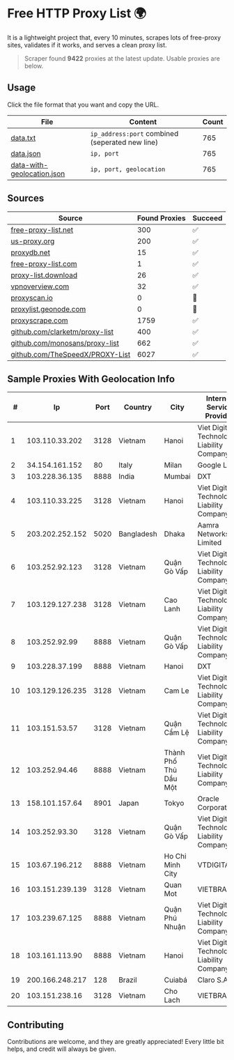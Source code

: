 
# Free HTTP Proxy List 🌍

It is a lightweight project that, every 10 minutes, scrapes lots of free-proxy sites, validates if it works, and serves a clean proxy list.


> Scraper found **9422** proxies at the latest update. Usable proxies are below.

## Usage

Click the file format that you want and copy the URL.


|File|Content|Count|
|----|-------|-----|
|[data.txt](https://raw.githubusercontent.com/themiralay/Proxy-List-World/master/data.txt)|`ip_address:port` combined (seperated new line)|765|
|[data.json](https://raw.githubusercontent.com/themiralay/Proxy-List-World/master/data.json)|`ip, port`|765|
|[data-with-geolocation.json](https://raw.githubusercontent.com/themiralay/Proxy-List-World/master/data-with-geolocation.json)|`ip, port, geolocation`|765|

## Sources

|Source|Found Proxies|Succeed|
|------|-------------|-------|
|[free-proxy-list.net](https://free-proxy-list.net)|300|✅|
|[us-proxy.org](https://www.us-proxy.org)|200|✅|
|[proxydb.net](http://proxydb.net)|15|✅|
|[free-proxy-list.com](https://free-proxy-list.com/?page=&port=&type%5B%5D=http&type%5B%5D=https&up_time=0&search=Search)|1|✅|
|[proxy-list.download](https://www.proxy-list.download/HTTP)|26|✅|
|[vpnoverview.com](https://vpnoverview.com/privacy/anonymous-browsing/free-proxy-servers)|32|✅|
|[proxyscan.io](https://www.proxyscan.io)|0|🚫|
|[proxylist.geonode.com](https://proxylist.geonode.com/api/proxy-list?limit=300&page=1&sort_by=lastChecked&sort_type=desc&protocols=http,https)|0|🚫|
|[proxyscrape.com](https://api.proxyscrape.com/v2/?request=displayproxies&protocol=http&timeout=10000&country=all&ssl=all&anonymity=all)|1759|✅|
|[github.com/clarketm/proxy-list](https://raw.githubusercontent.com/clarketm/proxy-list/master/proxy-list-raw.txt)|400|✅|
|[github.com/monosans/proxy-list](https://raw.githubusercontent.com/monosans/proxy-list/main/proxies/http.txt)|662|✅|
|[github.com/TheSpeedX/PROXY-List](https://raw.githubusercontent.com/TheSpeedX/PROXY-List/master/http.txt)|6027|✅|


## Sample Proxies With Geolocation Info

|#|Ip|Port|Country|City|Internet Service Provider|
|-|--|----|-------|----|-------------------------|
|1|103.110.33.202|3128|Vietnam|Hanoi|Viet Digital Technology Liability Company|
|2|34.154.161.152|80|Italy|Milan|Google LLC|
|3|103.228.36.135|8888|India|Mumbai|DXT|
|4|103.110.33.225|3128|Vietnam|Hanoi|Viet Digital Technology Liability Company|
|5|203.202.252.152|5020|Bangladesh|Dhaka|Aamra Networks Limited|
|6|103.252.92.123|3128|Vietnam|Quận Gò Vấp|Viet Digital Technology Liability Company|
|7|103.129.127.238|3128|Vietnam|Cao Lanh|Viet Digital Technology Liability Company|
|8|103.252.92.99|8888|Vietnam|Quận Gò Vấp|Viet Digital Technology Liability Company|
|9|103.228.37.199|8888|Vietnam|Hanoi|DXT|
|10|103.129.126.235|3128|Vietnam|Cam Le|Viet Digital Technology Liability Company|
|11|103.151.53.57|3128|Vietnam|Quận Cẩm Lệ|Viet Digital Technology Liability Company|
|12|103.252.94.46|8888|Vietnam|Thành Phố Thủ Dầu Một|Viet Digital Technology Liability Company|
|13|158.101.157.64|8901|Japan|Tokyo|Oracle Corporation|
|14|103.252.93.30|3128|Vietnam|Quận Gò Vấp|Viet Digital Technology Liability Company|
|15|103.67.196.212|8888|Vietnam|Ho Chi Minh City|VTDIGITAL|
|16|103.151.239.139|3128|Vietnam|Quan Mot|VIETBRANDS|
|17|103.239.67.125|8888|Vietnam|Quận Phú Nhuận|Viet Digital Technology Liability Company|
|18|103.161.113.90|8888|Vietnam|Hanoi|Viet Digital Technology Liability Company|
|19|200.166.248.217|128|Brazil|Cuiabá|Claro S.A|
|20|103.151.238.16|3128|Vietnam|Cho Lach|VIETBRANDS|



## Contributing

Contributions are welcome, and they are greatly appreciated! Every
little bit helps, and credit will always be given.

